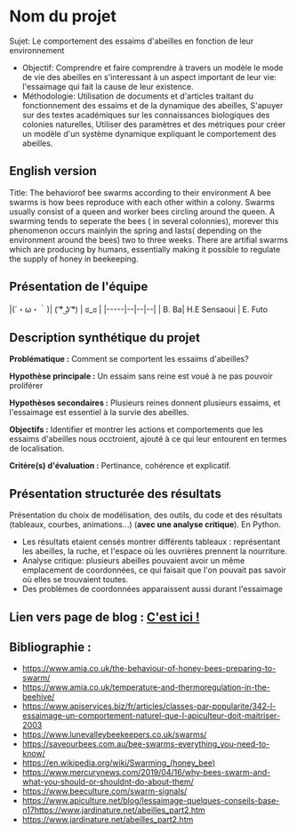 # Nom du projet

Sujet: Le comportement des essaims d'abeilles en fonction de leur environnement
- Objectif: Comprendre et faire comprendre à travers un modèle le mode de vie des abeilles en s'interessant à un aspect important de leur vie: l'essaimage qui fait la cause de leur existence.
- Méthodologie:
 Utilisation de documents et d'articles traitant du fonctionnement des essaims et de la dynamique des abeilles,
 S'apuyer sur des textes académiques sur les connaissances biologiques des colonies naturelles,
 Utiliser des paramètres et des métriques pour créer un modèle d'un système dynamique expliquant le comportement des abeilles.

## English version

Title: The behaviorof bee swarms according to their environment
A bee swarms is how bees reproduce with each other within a colony.
Swarms usually consist of a queen and worker bees circling around the queen. A swarming tends to seperate the bees ( in several colonnies), morever this phenomenon occurs mainlyin the spring and lasts( depending on the environment around the bees) two to three weeks. There are artifial swarms which are producing by humans, essentially making it possible to regulate the supply of honey in beekeeping.

## Présentation de l'équipe

|(´・ω・｀)| ( ͡° ͜ʖ ͡°) | ಠ_ಠ | 
|-----|--|--|--|
| B. Ba| H.E Sensaoui | E. Futo 


## Description synthétique du projet

**Problématique :** Comment se comportent les essaims d'abeilles?

**Hypothèse principale :** Un essaim sans reine est voué à ne pas pouvoir proliférer

**Hypothèses secondaires :** Plusieurs reines donnent plusieurs essaims, et l'essaimage est essentiel à la survie des abeilles.


**Objectifs :** Identifier et montrer les actions et comportements que les essaims d'abeilles nous occtroient, ajouté à ce qui leur entourent en termes de localisation.

**Critère(s) d'évaluation :** Pertinance, cohérence et explicatif.

## Présentation structurée des résultats

Présentation du choix de modélisation, des outils, du code et des résultats (tableaux, courbes, animations...) (**avec une analyse critique**).
En Python.
- Les résultats etaient censés montrer différents tableaux : représentant les abeilles, la ruche, et l'espace où les ouvrières prennent la nourriture.
- Analyse critique: plusieurs abeilles pouvaient avoir un même emplacement de coordonnées, ce qui faisait que l'on pouvait pas savoir où elles se trouvaient toutes.
- Des problèmes de coordonnées apparaissent aussi durant l'essaimage
## Lien vers page de blog : <a href="blog.md"> C'est ici ! </a>

## Bibliographie :

- https://www.amia.co.uk/the-behaviour-of-honey-bees-preparing-to-swarm/
- https://www.amia.co.uk/temperature-and-thermoregulation-in-the-beehive/
- https://www.apiservices.biz/fr/articles/classes-par-popularite/342-l-essaimage-un-comportement-naturel-que-l-apiculteur-doit-maitriser-2003
- https://www.lunevalleybeekeepers.co.uk/swarms/
- https://saveourbees.com.au/bee-swarms-everything_you-need-to-know/
- https://en.wikipedia.org/wiki/Swarming_(honey_bee)
- https://www.mercurynews.com/2019/04/16/why-bees-swarm-and-what-you-should-or-shouldnt-do-about-them/
- https://www.beeculture.com/swarm-signals/
- https://www.apiculture.net/blog/lessaimage-quelques-conseils-base-n17https://www.jardinature.net/abeilles_part2.htm
- https://www.jardinature.net/abeilles_part2.htm
